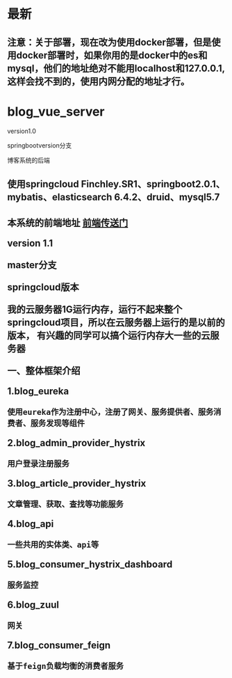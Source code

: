 # 最新
## 注意：关于部署，现在改为使用docker部署，但是使用docker部署时，如果你用的是docker中的es和mysql，他们的地址绝对不能用localhost和127.0.0.1,这样会找不到的，使用内网分配的地址才行。
# blog_vue_server

version1.0

springbootversion分支

博客系统的后端
<h2>使用springcloud Finchley.SR1、springboot2.0.1、mybatis、elasticsearch 6.4.2、druid、mysql5.7<h2/>

本系统的前端地址 <a href="https://github.com/sustly/blog_vue_web">前端传送门</a>

version 1.1

master分支


springcloud版本

我的云服务器1G运行内存，运行不起来整个springcloud项目，所以在云服务器上运行的是以前的版本，
有兴趣的同学可以搞个运行内存大一些的云服务器

一、整体框架介绍

1.blog_eureka

    使用eureka作为注册中心，注册了网关、服务提供者、服务消费者、服务发现等组件
    
2.blog_admin_provider_hystrix

    用户登录注册服务
    
3.blog_article_provider_hystrix

    文章管理、获取、查找等功能服务
    
4.blog_api

    一些共用的实体类、api等
    
5.blog_consumer_hystrix_dashboard

    服务监控
    
6.blog_zuul

    网关
    
7.blog_consumer_feign

    基于feign负载均衡的消费者服务
    
